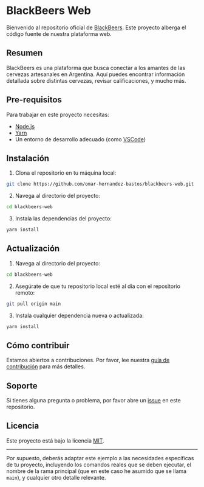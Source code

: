 # BlackBeers Web

Bienvenido al repositorio oficial de [BlackBeers](https://blackbeers.com.ar/). Este proyecto alberga el código fuente de nuestra plataforma web.

## Resumen

BlackBeers es una plataforma que busca conectar a los amantes de las cervezas artesanales en Argentina. Aquí puedes encontrar información detallada sobre distintas cervezas, revisar calificaciones, y mucho más.

## Pre-requisitos

Para trabajar en este proyecto necesitas:

- [Node.js](https://nodejs.org/en/download/)
- [Yarn](https://classic.yarnpkg.com/en/docs/install)
- Un entorno de desarrollo adecuado (como [VSCode](https://code.visualstudio.com/))

## Instalación

1. Clona el repositorio en tu máquina local:

```bash
git clone https://github.com/omar-hernandez-bastos/blackbeers-web.git
```

2. Navega al directorio del proyecto:

```bash
cd blackbeers-web
```

3. Instala las dependencias del proyecto:

```bash
yarn install
```

## Actualización

1. Navega al directorio del proyecto:

```bash
cd blackbeers-web
```

2. Asegúrate de que tu repositorio local esté al día con el repositorio remoto:

```bash
git pull origin main
```

3. Instala cualquier dependencia nueva o actualizada:

```bash
yarn install
```

## Cómo contribuir

Estamos abiertos a contribuciones. Por favor, lee nuestra [guía de contribución](CONTRIBUTING.md) para más detalles.

## Soporte

Si tienes alguna pregunta o problema, por favor abre un [issue](https://github.com/omar-hernandez-bastos/blackbeers-web/issues) en este repositorio.

## Licencia

Este proyecto está bajo la licencia [MIT](LICENSE).

---

Por supuesto, deberás adaptar este ejemplo a las necesidades específicas de tu proyecto, incluyendo los comandos reales que se deben ejecutar, el nombre de la rama principal (que en este caso he asumido que se llama `main`), y cualquier otro detalle relevante.
